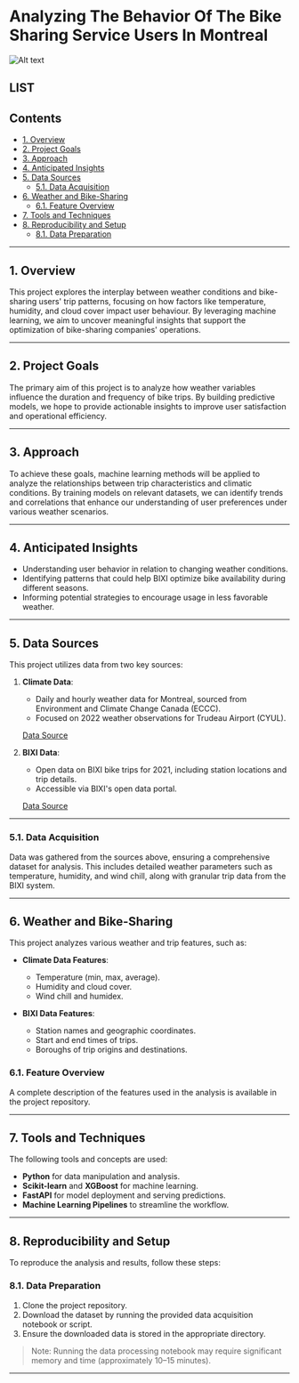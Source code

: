 # Analyzing The Behavior Of The Bike Sharing Service Users In Montreal

![Alt text](https://github.com/AFARNOOD/BikeML/blob/main/imgs/DALL%C2%B7E%202024-11-20%2011.40.15%20-%20A%20wide%20aspect%20ratio%2C%20minimalistic%20illustration%20of%20urban%20bike-sharing%20in%20Montreal.%20The%20design%20includes%20a%20simple%20bicycle%20next%20to%20a%20modern%20urban%20bike%20rac.webp)

## LIST

## Contents

- [1. Overview](#overview)
- [2. Project Goals](#goals)
- [3. Approach](#approach)
- [4. Anticipated Insights](#insights)
- [5. Data Sources](#data)
   - [5.1. Data Acquisition](#data-acquisition)
- [6. Weather and Bike-Sharing](#weather-bike-sharing)
   - [6.1. Feature Overview](#feature-overview)
- [7. Tools and Techniques](#tools)
- [8. Reproducibility and Setup](#setup)
   - [8.1. Data Preparation](#data-prep)

 ---

## 1. Overview <a name="overview"></a>

This project explores the interplay between weather conditions and bike-sharing users' trip patterns, focusing on how factors like temperature, humidity, and cloud cover impact user behaviour. By leveraging machine learning, we aim to uncover meaningful insights that support the optimization of bike-sharing companies' operations.

---

## 2. Project Goals <a name="goals"></a>

The primary aim of this project is to analyze how weather variables influence the duration and frequency of bike trips. By building predictive models, we hope to provide actionable insights to improve user satisfaction and operational efficiency.

---

## 3. Approach <a name="approach"></a>

To achieve these goals, machine learning methods will be applied to analyze the relationships between trip characteristics and climatic conditions. By training models on relevant datasets, we can identify trends and correlations that enhance our understanding of user preferences under various weather scenarios.

---

## 4. Anticipated Insights <a name="insights"></a>

- Understanding user behavior in relation to changing weather conditions.
- Identifying patterns that could help BIXI optimize bike availability during different seasons.
- Informing potential strategies to encourage usage in less favorable weather.

---

## 5. Data Sources <a name="data"></a>

This project utilizes data from two key sources:

1. **Climate Data**:
   - Daily and hourly weather data for Montreal, sourced from Environment and Climate Change Canada (ECCC).
   - Focused on 2022 weather observations for Trudeau Airport (CYUL).

   [Data Source](https://www.canada.ca/en/environment-climate-change.html)

2. **BIXI Data**:
   - Open data on BIXI bike trips for 2021, including station locations and trip details.
   - Accessible via BIXI's open data portal.

   [Data Source](https://bixi.com/en/open-data)

---

### 5.1. Data Acquisition <a name="data-acquisition"></a>

Data was gathered from the sources above, ensuring a comprehensive dataset for analysis. This includes detailed weather parameters such as temperature, humidity, and wind chill, along with granular trip data from the BIXI system.

---

## 6. Weather and Bike-Sharing <a name="weather-bike-sharing"></a>

This project analyzes various weather and trip features, such as:

- **Climate Data Features**:
  - Temperature (min, max, average).
  - Humidity and cloud cover.
  - Wind chill and humidex.

- **BIXI Data Features**:
  - Station names and geographic coordinates.
  - Start and end times of trips.
  - Boroughs of trip origins and destinations.

### 6.1. Feature Overview <a name="feature-overview"></a>

A complete description of the features used in the analysis is available in the project repository.

---

## 7. Tools and Techniques <a name="tools"></a>

The following tools and concepts are used:

- **Python** for data manipulation and analysis.
- **Scikit-learn** and **XGBoost** for machine learning.
- **FastAPI** for model deployment and serving predictions.
- **Machine Learning Pipelines** to streamline the workflow.

---

## 8. Reproducibility and Setup <a name="setup"></a>

To reproduce the analysis and results, follow these steps:

### 8.1. Data Preparation <a name="data-prep"></a>

1. Clone the project repository.
2. Download the dataset by running the provided data acquisition notebook or script.
3. Ensure the downloaded data is stored in the appropriate directory.

> Note: Running the data processing notebook may require significant memory and time (approximately 10–15 minutes).

---
